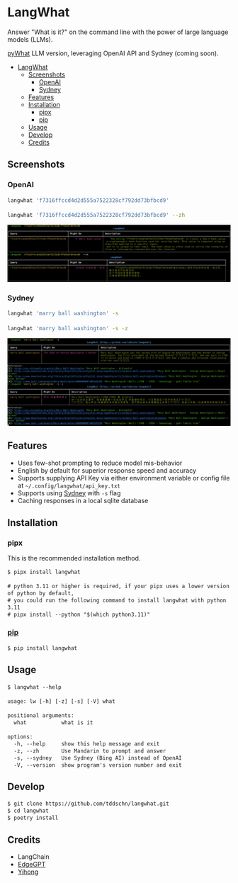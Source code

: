 # LangWhat

Answer "What is it?" on the command line with the power of large language models (LLMs).

[pyWhat](https://github.com/bee-san/pyWhat) LLM version, leveraging OpenAI API and Sydney (coming soon).

- [LangWhat](#langwhat)
  - [Screenshots](#screenshots)
    - [OpenAI](#openai)
    - [Sydney](#sydney)
  - [Features](#features)
  - [Installation](#installation)
    - [pipx](#pipx)
    - [pip](#pip)
  - [Usage](#usage)
  - [Develop](#develop)
  - [Credits](#credits)

## Screenshots

### OpenAI

```bash
langwhat 'f7316ffccd4d2d555a7522328cf792dd73bfbcd9'

langwhat 'f7316ffccd4d2d555a7522328cf792dd73bfbcd9' --zh
```

![](images/screenshot-hash.png)

### Sydney

```bash
langwhat 'marry ball washington' -s

langwhat 'marry ball washington' -s -z
```

![](images/screenshot-sydney-mary.png)

## Features
- Uses few-shot prompting to reduce model mis-behavior
- English by default for superior response speed and accuracy
- Supports supplying API Key via either environment variable or config file at `~/.config/langwhat/api_key.txt`
- Supports using [Sydney](https://www.bing.com/search?q=Bing+AI&showconv=1) with `-s` flag
- Caching responses in a local sqlite database


## Installation

### pipx

This is the recommended installation method.

```
$ pipx install langwhat

# python 3.11 or higher is required, if your pipx uses a lower version of python by default,
# you could run the following command to install langwhat with python 3.11
# pipx install --python "$(which python3.11)"
```

### [pip](https://pypi.org/project/langwhat/)

```
$ pip install langwhat
```


## Usage

```
$ langwhat --help

usage: lw [-h] [-z] [-s] [-V] what

positional arguments:
  what           what is it

options:
  -h, --help     show this help message and exit
  -z, --zh       Use Mandarin to prompt and answer
  -s, --sydney   Use Sydney (Bing AI) instead of OpenAI
  -V, --version  show program's version number and exit
```



## Develop

```
$ git clone https://github.com/tddschn/langwhat.git
$ cd langwhat
$ poetry install
```

## Credits
- LangChain
- [EdgeGPT](https://github.com/acheong08/EdgeGPT)
- [Yihong](https://github.com/yihong0618/iWhat)